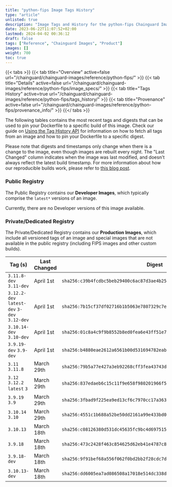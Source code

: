 ```yaml
---
title: "python-fips Image Tags History"
type: "article"
unlisted: true
description: "Image Tags and History for the python-fips Chainguard Image"
date: 2023-06-22T11:07:52+02:00
lastmod: 2024-04-02 00:36:12
draft: false
tags: ["Reference", "Chainguard Images", "Product"]
images: []
weight: 700
toc: true
---
```


{{< tabs >}}
{{< tab title="Overview" active=false url="/chainguard/chainguard-images/reference/python-fips/" >}}
{{< tab title="Details" active=false url="/chainguard/chainguard-images/reference/python-fips/image_specs/" >}}
{{< tab title="Tags History" active=true url="/chainguard/chainguard-images/reference/python-fips/tags_history/" >}}
{{< tab title="Provenance" active=false url="/chainguard/chainguard-images/reference/python-fips/provenance_info/" >}}
{{</ tabs >}}

The following tables contains the most recent tags and digests that can be used to pin your Dockerfile to a specific build of this image. Check our guide on [Using the Tag History API](/chainguard/chainguard-images/using-the-tag-history-api/) for information on how to fetch all tags from an image and how to pin your Dockerfile to a specific digest.

Please note that digests and timestamps only change when there is a change to the image, even though images are rebuilt every night. The "Last Changed" column indicates when the image was last modified, and doesn't always reflect the latest build timestamp. For more information about how our reproducible builds work, please refer to [this blog post](https://www.chainguard.dev/unchained/reproducing-chainguards-reproducible-image-builds).

### Public Registry
The Public Registry contains our **Developer Images**, which typically comprise the `latest*` versions of an image.

Currently, there are no Developer versions of this image available.

### Private/Dedicated Registry
The Private/Dedicated Registry contains our **Production Images**, which include all versioned tags of an image and special images that are not available in the public registry (including FIPS images and other custom builds).

| Tag (s)                                       | Last Changed | Digest                                                                    |
|-----------------------------------------------|--------------|---------------------------------------------------------------------------|
|  `3.11.8-dev` `3.11-dev`                      | April 1st    | `sha256:c39b4fcdbc5beb29400c6ac87d3ae4b2508684e2952ed61343b68d04dfd49f1d` |
|  `3.12.2-dev` `latest-dev` `3-dev` `3.12-dev` | April 1st    | `sha256:7b15cf37df02716b1b5063e7807329c7e0b094d2052fd5ad7fbbb1123cbe9718` |
|  `3.10.14-dev` `3.10-dev`                     | April 1st    | `sha256:01c8a4c9f9b8552b8ed0fea6e43ff51e76888856ee2d726d446de880d891df0f` |
|  `3.9.19-dev` `3.9-dev`                       | April 1st    | `sha256:b4880eae2612a6561b00d531694782eabeb97fca0c4ee97bdef71d69ab67cfa5` |
|  `3.11` `3.11.8`                              | March 29th   | `sha256:79b5a77e427a3eb92268cff3fea43743d0199b6e8b69e3f7308a315943ecf38e` |
|  `3.12` `3.12.2` `latest` `3`                 | March 29th   | `sha256:837edaeb6c15c11f9e658f980201966f50ce7b139eb0d4e073ab814f1bf9e9ac` |
|  `3.9.19` `3.9`                               | March 29th   | `sha256:3fbad9f225ea9ed13cf6c7970cc17a36378d954bda7bf42a80b2e9eeaec6cac1` |
|  `3.10.14` `3.10`                             | March 29th   | `sha256:4551c1b688a52be50dd2161a99e433bd0e3124ed6c097820c914200152e5310c` |
|  `3.10.13`                                    | March 18th   | `sha256:c08126380d531dc45635fc9bc4d6975150af43621c4fde2d6bb6b8d7c459a522` |
|  `3.9.18`                                     | March 18th   | `sha256:473c2428f463c854625d62eb41e4787c8e3deab89bbb812dc213d0d7239f8540` |
|  `3.9.18-dev`                                 | March 18th   | `sha256:9f91bef68a556f062f0bd2bb2f28cdc7d5486569294d0328e0dc4d83eb6197f4` |
|  `3.10.13-dev`                                | March 18th   | `sha256:dd6005ea7ad086508a17018e514dc338d0d8c537cc8856ee177d4a69243a8095` |

